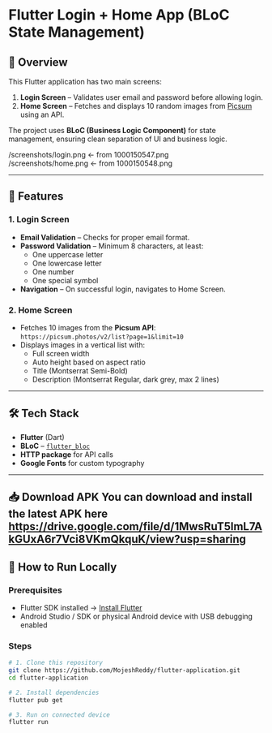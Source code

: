 # Flutter Login + Home App (BLoC State Management)

## 📱 Overview
This Flutter application has two main screens:
1. **Login Screen** – Validates user email and password before allowing login.
2. **Home Screen** – Fetches and displays 10 random images from [Picsum](https://picsum.photos/) using an API.

The project uses **BLoC (Business Logic Component)** for state management, ensuring clean separation of UI and business logic.

/screenshots/login.png     ← from 1000150547.png  
/screenshots/home.png      ← from 1000150548.png  


---

## 🎯 Features

### 1. Login Screen
- **Email Validation** – Checks for proper email format.
- **Password Validation** – Minimum 8 characters, at least:
  - One uppercase letter
  - One lowercase letter
  - One number
  - One special symbol
- **Navigation** – On successful login, navigates to Home Screen.

### 2. Home Screen
- Fetches 10 images from the **Picsum API**:  
  `https://picsum.photos/v2/list?page=1&limit=10`
- Displays images in a vertical list with:
  - Full screen width
  - Auto height based on aspect ratio
  - Title (Montserrat Semi-Bold)
  - Description (Montserrat Regular, dark grey, max 2 lines)

---

## 🛠 Tech Stack
- **Flutter** (Dart)
- **BLoC** – [`flutter_bloc`](https://pub.dev/packages/flutter_bloc)
- **HTTP package** for API calls
- **Google Fonts** for custom typography

---
📥 Download APK
You can download and install the latest APK here
https://drive.google.com/file/d/1MwsRuT5lmL7AkGUxA6r7Vci8VKmQkquK/view?usp=sharing
---

## 🚀 How to Run Locally

### Prerequisites
- Flutter SDK installed → [Install Flutter](https://flutter.dev/docs/get-started/install)
- Android Studio / SDK or physical Android device with USB debugging enabled

### Steps
```bash
# 1. Clone this repository
git clone https://github.com/MojeshReddy/flutter-application.git
cd flutter-application

# 2. Install dependencies
flutter pub get

# 3. Run on connected device
flutter run
